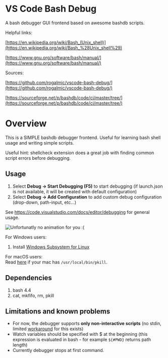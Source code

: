 # VS Code Bash Debug
A bash debugger GUI frontend based on awesome bashdb scripts.

Helpful links:

[https://en.wikipedia.org/wiki/Bash_(Unix_shell)](https://en.wikipedia.org/wiki/Bash_%28Unix_shell%29)

[https://www.gnu.org/software/bash/manual/](https://www.gnu.org/software/bash/manual/)

Sources:

[https://github.com/rogalmic/vscode-bash-debug/](https://github.com/rogalmic/vscode-bash-debug/)

[https://sourceforge.net/p/bashdb/code/ci/master/tree/](https://sourceforge.net/p/bashdb/code/ci/master/tree/)

# Overview
This is a SIMPLE bashdb debugger frontend. Useful for learning bash shell usage and writing simple scripts.

Useful hint: shellcheck extension does a great job with finding common script errors before debugging.

## Usage
1. Select **Debug -> Start Debugging (F5)** to start debugging (if launch.json is not available, it will be created with default configuration)
2. Select **Debug -> Add Configuration** to add custom debug configuration (drop-down, path-input, etc...)

See https://code.visualstudio.com/docs/editor/debugging for general usage.

![Unfortunatly no animation for you :(](https://raw.githubusercontent.com/rogalmic/vscode-bash-debug/gif/images/bash-debug.gif "Creating launch configuration, then launching debugger for one of scripts in workarea...")

For Windows users:
1. Install [Windows Subsystem for Linux](https://en.wikipedia.org/wiki/Windows_Subsystem_for_Linux)

For macOS users: <br>
Read [here](https://github.com/rogalmic/vscode-bash-debug/wiki/macOS:-avoid-use-of--usr-local-bin-pkill) if your mac has `/usr/local/bin/pkill`.

## Dependencies
1. bash 4.4
2. cat, mkfifo, rm, pkill

## Limitations and known problems
* For now, the debugger supports **only non-interactive scripts** (no stdin, limited [workaround](https://github.com/rogalmic/vscode-bash-debug/wiki/workaround-for-stdin) for this exists)
* Watch variables should be specified with $ at the beginning (this expression is evaluated in bash - for example `${#PWD}` returns path length)
* Currently debugger stops at first command.

